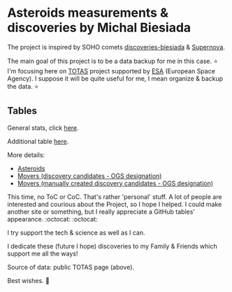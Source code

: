 # Asteroids measurements & discoveries by Michal Biesiada

The project is inspired by SOHO comets [discoveries-biesiada](https://github.com/mbiesiad/discoveries-biesiada) & [Supernova](https://github.com/mbiesiad/supernovas-biesiada).

The main goal of this project is to be a data backup for me in this case. ⭐ I'm focusing here on [TOTAS](https://totas.cosmos.esa.int/) project supported by [ESA](https://www.esa.int/) (European Space Agency). I suppose it will be quite useful for me, I mean organize & backup the data. ⭐ 

## Tables

General stats, click [here](https://github.com/mbiesiad/asteroids-biesiada/blob/main/tables/general-stats.csv).

Additional table [here](https://github.com/mbiesiad/asteroids-biesiada/blob/main/tables/asteroids-stats.csv).

More details:
- [Asteroids](https://github.com/mbiesiad/asteroids-biesiada/blob/main/tables/details-asteroids.csv)
- [Movers (discovery candidates - OGS designation)](https://github.com/mbiesiad/asteroids-biesiada/blob/main/tables/details-movers-1.csv)
- [Movers (manually created discovery candidates - OGS designation)](https://github.com/mbiesiad/asteroids-biesiada/blob/main/tables/details-movers-2.csv)

This time, no ToC or CoC. That's rather 'personal' stuff. A lot of people are interested and courious about the Project, so I hope I helped.
I could make another site or something, but I really appreciate a GitHub tables' appearance. :octocat: :octocat:

I try support the tech & science as well as I can.

I dedicate these (future I hope) discoveries to my Family & Friends which support me all the ways!

Source of data: public TOTAS page (above).

Best wishes. 🚀
